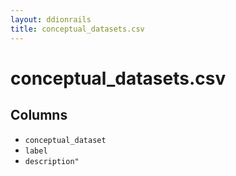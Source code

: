 ```yaml
---
layout: ddionrails
title: conceptual_datasets.csv
---
```


conceptual_datasets.csv
===========

Columns
-------

* `conceptual_dataset`
* `label`
* `description"`
